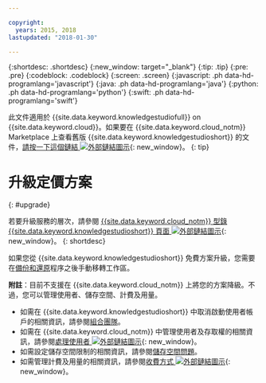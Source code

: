 ```yaml
---

copyright:
  years: 2015, 2018
lastupdated: "2018-01-30"

---
```


{:shortdesc: .shortdesc}
{:new_window: target="_blank"}
{:tip: .tip}
{:pre: .pre}
{:codeblock: .codeblock}
{:screen: .screen}
{:javascript: .ph data-hd-programlang='javascript'}
{:java: .ph data-hd-programlang='java'}
{:python: .ph data-hd-programlang='python'}
{:swift: .ph data-hd-programlang='swift'}

此文件適用於 {{site.data.keyword.knowledgestudiofull}} on {{site.data.keyword.cloud}}。如果要在 {{site.data.keyword.cloud_notm}} Marketplace 上查看舊版 {{site.data.keyword.knowledgestudioshort}} 的文件，[請按一下這個鏈結 ![外部鏈結圖示](../../icons/launch-glyph.svg "外部鏈結圖示")](https://console.bluemix.net/docs/services/knowledge-studio/upgrade.html){: new_window}。
{: tip}

# 升級定價方案
{: #upgrade}

若要升級服務的層次，請參閱 [{{site.data.keyword.cloud_notm}} 型錄 {{site.data.keyword.knowledgestudioshort}} 頁面 ![外部鏈結圖示](../../icons/launch-glyph.svg "外部鏈結圖示")](https://console.bluemix.net/catalog/services/knowledge-studio){: new_window}。
{: shortdesc}

如果您從 {{site.data.keyword.knowledgestudioshort}} 免費方案升級，您需要在[備份和還原](/docs/services/watson-knowledge-studio/backup-restore.html)程序之後手動移轉工作區。

**附註**：目前不支援在 {{site.data.keyword.cloud_notm}} 上將您的方案降級。不過，您可以管理使用者、儲存空間、計費及用量。
  - 如需在 {{site.data.keyword.knowledgestudioshort}} 中取消啟動使用者帳戶的相關資訊，請參閱[組合團隊](/docs/services/watson-knowledge-studio/team.html#deactivating-user-accounts)。
  - 如需在 {{site.data.keyword.cloud_notm}} 中管理使用者及存取權的相關資訊，請參閱[處理使用者 ![外部鏈結圖示](../../icons/launch-glyph.svg "外部鏈結圖示")](https://console.bluemix.net/docs/iam/iamusermanage.html){: new_window}。
  - 如需設定儲存空間限制的相關資訊，請參閱[儲存空間問題](/docs/services/watson-knowledge-studio/troubleshooting.html#storage)。
  - 如需管理計費及用量的相關資訊，請參閱[收費方式 ![外部鏈結圖示](../../icons/launch-glyph.svg "外部鏈結圖示")](https://console.bluemix.net/docs/billing-usage/how_charged.html){: new_window}。
